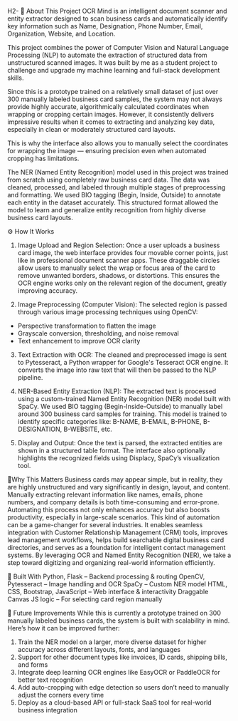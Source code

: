 H2- 📄 About This Project
OCR Mind is an intelligent document scanner and entity extractor designed to scan business cards and automatically identify key information such as Name, Designation, Phone Number, Email, Organization, Website, and Location.

This project combines the power of Computer Vision and Natural Language Processing (NLP) to automate the extraction of structured data from unstructured scanned images. It was built by me as a student project to challenge and upgrade my machine learning and full-stack development skills.

Since this is a prototype trained on a relatively small dataset of just over 300 manually labeled business card samples, the system may not always provide highly accurate, algorithmically calculated coordinates when wrapping or cropping certain images. However, it consistently delivers impressive results when it comes to extracting and analyzing key data, especially in clean or moderately structured card layouts.

This is why the interface also allows you to manually select the coordinates for wrapping the image — ensuring precision even when automated cropping has limitations.

The NER (Named Entity Recognition) model used in this project was trained from scratch using completely raw business card data. The data was cleaned, processed, and labeled through multiple stages of preprocessing and formatting. We used BIO tagging (Begin, Inside, Outside) to annotate each entity in the dataset accurately. This structured format allowed the model to learn and generalize entity recognition from highly diverse business card layouts.



⚙️ How It Works
1. Image Upload and Region Selection:
Once a user uploads a business card image, the web interface provides four movable corner points, just like in professional document scanner apps. These draggable circles allow users to manually select the wrap or focus area of the card to remove unwanted borders, shadows, or distortions. This ensures the OCR engine works only on the relevant region of the document, greatly improving accuracy.


2. Image Preprocessing (Computer Vision):
The selected region is passed through various image processing techniques using OpenCV:

- Perspective transformation to flatten the image
- Grayscale conversion, thresholding, and noise removal
- Text enhancement to improve OCR clarity

3. Text Extraction with OCR:
The cleaned and preprocessed image is sent to Pytesseract, a Python wrapper for Google's Tesseract OCR engine. It converts the image into raw text that will then be passed to the NLP pipeline.


4. NER-Based Entity Extraction (NLP):
The extracted text is processed using a custom-trained Named Entity Recognition (NER) model built with SpaCy. We used BIO tagging (Begin-Inside-Outside) to manually label around 300 business card samples for training. This model is trained to identify specific categories like:
B-NAME, B-EMAIL, B-PHONE, B-DESIGNATION, B-WEBSITE, etc.


5. Display and Output:
Once the text is parsed, the extracted entities are shown in a structured table format. The interface also optionally highlights the recognized fields using Displacy, SpaCy’s visualization tool.



📌Why This Matters
Business cards may appear simple, but in reality, they are highly unstructured and vary significantly in design, layout, and content. Manually extracting relevant information like names, emails, phone numbers, and company details is both time-consuming and error-prone. Automating this process not only enhances accuracy but also boosts productivity, especially in large-scale scenarios.
This kind of automation can be a game-changer for several industries. It enables seamless integration with Customer Relationship Management (CRM) tools, improves lead management workflows, helps build searchable digital business card directories, and serves as a foundation for intelligent contact management systems. By leveraging OCR and Named Entity Recognition (NER), we take a step toward digitizing and organizing real-world information efficiently.



🔗 Built With
Python, Flask – Backend processing & routing
OpenCV, Pytesseract – Image handling and OCR
SpaCy – Custom NER model
HTML, CSS, Bootstrap, JavaScript – Web interface & interactivity
Draggable Canvas JS logic – For selecting card region manually


🧬 Future Improvements
While this is currently a prototype trained on 300 manually labeled business cards, the system is built with scalability in mind. Here’s how it can be improved further:

1. Train the NER model on a larger, more diverse dataset for higher accuracy across different layouts, fonts, and languages
2. Support for other document types like invoices, ID cards, shipping bills, and forms
3. Integrate deep learning OCR engines like EasyOCR or PaddleOCR for better text recognition
4. Add auto-cropping with edge detection so users don’t need to manually adjust the corners every time
5. Deploy as a cloud-based API or full-stack SaaS tool for real-world business integration
